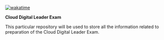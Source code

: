 [![wakatime](https://wakatime.com/badge/user/fb51e98c-3adf-4260-a9c6-172a980deda7/project/018afb16-618c-4e74-9975-2adf8c2e0e81.svg)](https://wakatime.com/badge/user/fb51e98c-3adf-4260-a9c6-172a980deda7/project/018afb16-618c-4e74-9975-2adf8c2e0e81)

**Cloud Digital Leader Exam**

This particular repository will be used to store all the information related to preparation of the Cloud Digital Leader Exam.
